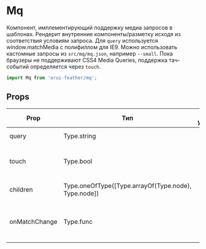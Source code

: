 # Mq

Компонент, имплементирующий поддержку медиа запросов в шаблонах.
Рендерит внутренние компоненты/разметку исходя из соответствия условиям запроса.
Для `query` используется window.matchMedia с полифиллом для IE9.
Можно использовать кастомные запросы из `src/mq/mq.json`, например `--small`.
Пока браузеры не поддерживают CSS4 Media Queries, поддержка тач-событий определяется через `touch`.

```javascript
import Mq from 'arui-feather/mq';
```




## Props


| Prop  | Тип  | По-умолчанию | Обязательный | Описание |
| ----- | ---- | ------------ | ------------ |----------|
| query | Type.string |  |  | Медиа запрос |
| touch | Type.bool |  |  | Запрос на поддержку тач-событий |
| children | Type.oneOfType([Type.arrayOf(Type.node), Type.node]) |  |  | Дочерние элементы `Mq` |
| onMatchChange | Type.func |  |  | Обработчик изменений в совпадении запросов |











